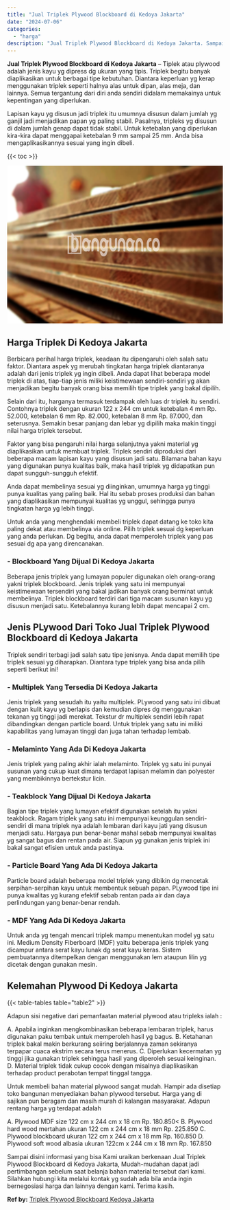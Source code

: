 ```yaml
---
title: "Jual Triplek Plywood Blockboard di Kedoya Jakarta"
date: "2024-07-06"
categories: 
  - "harga"
description: "Jual Triplek Plywood Blockboard di Kedoya Jakarta. Sampai disini informasi yang bisa Kami uraikan berkenaan Jual Triplek Plywood Blockboard di Kedoya Jakarta..."
---
```


**Jual Triplek Plywood Blockboard di Kedoya Jakarta** – Tiplek atau plywood adalah jenis kayu yg dipress dg ukuran yang tipis. Triplek begitu banyak diaplikasikan untuk berbagai tipe kebutuhan. Diantara keperluan yg kerap menggunakan triplek seperti halnya alas untuk dipan, alas meja, dan lainnya. Semua tergantung dari diri anda sendiri didalam memakainya untuk kepentingan yang diperlukan.

Lapisan kayu yg disusun jadi triplek itu umumnya disusun dalam jumlah yg ganjil jadi menjadikan papan yg paling stabil. Pasalnya, tripleks yg disusun di dalam jumlah genap dapat tidak stabil. Untuk ketebalan yang diperlukan kira-kira dapat menggapai ketebalan 9 mm sampai 25 mm. Anda bisa mengaplikasikannya sesuai yang ingin dibeli.

{{< toc >}}

![Jual Triplek Plywood Blockboard di Kedoya Jakarta](/images/jual-triplek-murah-08.png)

## Harga Triplek Di Kedoya Jakarta

Berbicara perihal harga triplek, keadaan itu dipengaruhi oleh salah satu faktor. Diantara aspek yg merubah tingkatan harga triplek diantaranya adalah dari jenis triplek yg ingin dibeli. Anda dapat lihat beberapa model triplek di atas, tiap-tiap jenis miliki keistimewaan sendiri-sendiri yg akan menjadikan begitu banyak orang bisa memilih tipe triplek yang bakal dipilih.

Selain dari itu, harganya termasuk terdampak oleh luas dr triplek itu sendiri. Contohnya triplek dengan ukuran 122 x 244 cm untuk ketebalan 4 mm Rp. 52.000, ketebalan 6 mm Rp. 82.000, ketebalan 8 mm Rp. 87.000, dan seterusnya. Semakin besar panjang dan lebar yg dipilih maka makin tinggi nilai harga triplek tersebut.

Faktor yang bisa pengaruhi nilai harga selanjutnya yakni material yg diaplikasikan untuk membuat triplek. Triplek sendiri diproduksi dari beberapa macam lapisan kayu yang disusun jadi satu. Bilamana bahan kayu yang digunakan punya kualitas baik, maka hasil triplek yg didapatkan pun dapat sungguh-sungguh efektif.

Anda dapat membelinya sesuai yg diinginkan, umumnya harga yg tinggi punya kualitas yang paling baik. Hal itu sebab proses produksi dan bahan yang diaplikasikan mempunyai kualitas yg unggul, sehingga punya tingkatan harga yg lebih tinggi.

Untuk anda yang menghendaki membeli triplek dapat datang ke toko kita paling dekat atau membelinya via online. Pilih triplek sesuai dg keperluan yang anda perlukan. Dg begitu, anda dapat memperoleh triplek yang pas sesuai dg apa yang direncanakan.

### \- Blockboard Yang Dijual Di Kedoya Jakarta

Beberapa jenis triplek yang lumayan populer digunakan oleh orang-orang yakni triplek blockboard. Jenis triplek yang satu ini mempunyai keistimewaan tersendiri yang bakal jadikan banyak orang berminat untuk membelinya. Triplek blockboard terdiri dari tiga macam susunan kayu yg disusun menjadi satu. Ketebalannya kurang lebih dapat mencapai 2 cm.

## Jenis PLywood Dari Toko Jual Triplek Plywood Blockboard di Kedoya Jakarta

Triplek sendiri terbagi jadi salah satu tipe jenisnya. Anda dapat memilih tipe triplek sesuai yg diharapkan. Diantara type triplek yang bisa anda pilih seperti berikut ini!

### \- Multiplek Yang Tersedia Di Kedoya Jakarta

Jenis triplek yang sesudah itu yaitu multiplek. PLywood yang satu ini dibuat dengan kulit kayu yg berlapis dan kemudian dipres dg menggunakan tekanan yg tinggi jadi merekat. Tekstur dr multiplek sendiri lebih rapat dibandingkan dengan particle board. Untuk triplek yang satu ini miliki kapabilitas yang lumayan tinggi dan juga tahan terhadap lembab.

### \- Melaminto Yang Ada Di Kedoya Jakarta

Jenis triplek yang paling akhir ialah melaminto. Triplek yg satu ini punyai susunan yang cukup kuat dimana terdapat lapisan melamin dan polyester yang membikinnya bertekstur licin.

### \- Teakblock Yang Dijual Di Kedoya Jakarta

Bagian tipe triplek yang lumayan efektif digunakan setelah itu yakni teakblock. Ragam triplek yang satu ini mempunyai keunggulan sendiri-sendiri di mana triplek nya adalah lembaran dari kayu jati yang disusun menjadi satu. Hargaya pun benar-benar mahal sebab mempunyai kwalitas yg sangat bagus dan rentan pada air. Siapun yg gunakan jenis triplek ini bakal sangat efisien untuk anda pastinya.

### \- Particle Board Yang Ada Di Kedoya Jakarta

Particle board adalah beberapa model triplek yang dibikin dg mencetak serpihan-serpihan kayu untuk membentuk sebuah papan. PLywood tipe ini punya kwalitas yg kurang efektif sebab rentan pada air dan daya perlindungan yang benar-benar rendah.

### \- MDF Yang Ada Di Kedoya Jakarta

Untuk anda yg tengah mencari triplek mampu menentukan model yg satu ini. Medium Density Fiberboard (MDF) yaitu beberapa jenis triplek yang dicampur antara serat kayu lunak dg serat kayu keras. Sistem pembuatannya ditempelkan dengan menggunakan lem ataupun lilin yg dicetak dengan gunakan mesin.

## Kelemahan Plywood Di Kedoya Jakarta

{{< table-tables table="table2" >}}

Adapun sisi negative dari pemanfaatan material plywood atau tripleks ialah :

A. Apabila inginkan mengkombinasikan beberapa lembaran triplek, harus digunakan paku tembak untuk memperoleh hasil yg bagus. B. Ketahanan triplek bakal makin berkurang seiiring berjalannya zaman sekiranya terpapar cuaca ekstrim secara terus menerus. C. Diperlukan kecermatan yg tinggi jika gunakan triplek sehingga hasil yang diperoleh sesuai keinginan. D. Material triplek tidak cukup cocok dengan misalnya diaplikasikan terhadap product perabotan tempat tinggal tangga.

Untuk membeli bahan material plywood sangat mudah. Hampir ada disetiap toko bangunan menyediakan bahan plywood tersebut. Harga yang di sajikan pun beragam dan masih murah di kalangan masyarakat. Adapun rentang harga yg terdapat adalah

A. Plywood MDF size 122 cm x 244 cm x 18 cm Rp. 180.850< B. Plywood hard wood mertahan ukuran 122 cm x 244 cm x 18 mm Rp. 225.850 C. Plywood blockboard ukuran 122 cm x 244 cm x 18 mm Rp. 160.850 D. Plywood soft wood albasia ukuran 122cm x 244 cm x 18 mm Rp. 167.850

Sampai disini informasi yang bisa Kami uraikan berkenaan Jual Triplek Plywood Blockboard di Kedoya Jakarta, Mudah-mudahan dapat jadi pertimbangan sebelum saat belanja bahan material tersebut dari kami. Silahkan hubungi kita melalui kontak yg sudah ada bila anda ingin bernegosiasi harga dan lainnya dengan kami. Terima kasih.

**Ref by:** [Triplek Plywood Blockboard Kedoya Jakarta](https://id.wikipedia.org/wiki/Triplek)
